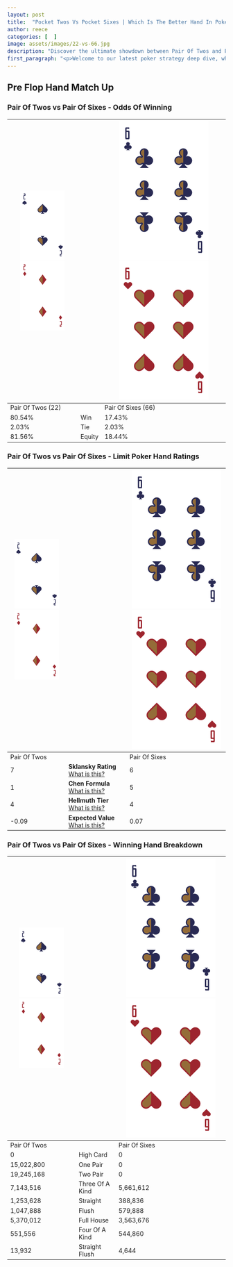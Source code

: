 ```yaml
---
layout: post
title:  "Pocket Twos Vs Pocket Sixes | Which Is The Better Hand In Poker? A Complete Guide"
author: reece
categories: [  ]
image: assets/images/22-vs-66.jpg
description: "Discover the ultimate showdown between Pair Of Twos and Pair Of Sixes in poker! Uncover the odds, strategies, and scenarios where one hand triumphs over the other. Get ready to up your poker game with this thrilling analysis."
first_paragraph: "<p>Welcome to our latest poker strategy deep dive, where we're pitting two distinct hands against each other in a high-stakes showdown: Pair Of Twos vs Pair Of Sixes.</p><p>In the dynamic world of poker, every decision counts, and knowing which hand holds the upper hand is key to your success at the table.</p><p>In this article, we'll dissect these two hands, explore the scenarios where one dominates the other, and equip you with the knowledge to make strategic choices that can tip the odds in your favor.</p><p>Get ready to unravel the intriguing dynamics of these poker hands and elevate your game to new heights.</p>"
---
```




[comment]: # (sp0)

## Pre Flop Hand Match Up

<div class="table hand-ratings" markdown="1"> 



### Pair Of Twos vs Pair Of Sixes - Odds Of Winning


    
| ![image info](assets/images/hand1/2.png) ![image info](assets/images/hand1/2o.png) |  | ![image info](assets/images/hand2/6.png) ![image info](assets/images/hand2/6o.png) |
| -------- | -------- | -------- |
| Pair Of Twos (22) |  | Pair Of Sixes (66) |
| 80.54% | Win | 17.43% |
| 2.03% | Tie | 2.03% |
| 81.56% | Equity | 18.44% |




[comment]: # (sp1)



### Pair Of Twos vs Pair Of Sixes - Limit Poker Hand Ratings


    
| ![image info](assets/images/hand1/2.png) ![image info](assets/images/hand1/2o.png) |  | ![image info](assets/images/hand2/6.png) ![image info](assets/images/hand2/6o.png) |
| -------- | -------- | -------- |
| Pair Of Twos |  | Pair Of Sixes |
| 7 | **Sklansky Rating** [What is this?](/sklansky-rating-explained) | 6 |
| 1 | **Chen Formula** [What is this?](/chen-formula-explained) | 5 |
| 4 | **Hellmuth Tier** [What is this?](/Hellmuth-tier-explained) | 4 |
| -0.09 | **Expected Value** [What is this?](/expected-value-explained) | 0.07 |




[comment]: # (sp2)



### Pair Of Twos vs Pair Of Sixes - Winning Hand Breakdown


    
| ![image info](assets/images/hand1/2.png) ![image info](assets/images/hand1/2o.png) |  | ![image info](assets/images/hand2/6.png) ![image info](assets/images/hand2/6o.png) |
| -------- | -------- | -------- |
| Pair Of Twos |  | Pair Of Sixes |
| 0 | High Card | 0 |
| 15,022,800 | One Pair | 0 |
| 19,245,168 | Two Pair | 0 |
| 7,143,516 | Three Of A Kind | 5,661,612 |
| 1,253,628 | Straight | 388,836 |
| 1,047,888 | Flush | 579,888 |
| 5,370,012 | Full House | 3,563,676 |
| 551,556 | Four Of A Kind | 544,860 |
| 13,932 | Straight Flush | 4,644 |




[comment]: # (sp3)



</div>

[comment]: # (sp4)



[comment]: # (sp5)

